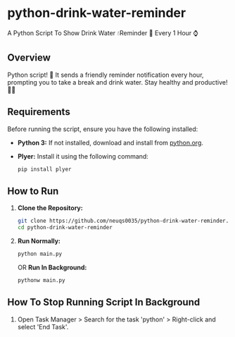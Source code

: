 # python-drink-water-reminder
A Python Script To Show Drink Water  💧Reminder 🔔 Every 1 Hour ⌚

## Overview

 Python script! 🚰 It sends a friendly reminder notification every hour, prompting you to take a break and drink water. Stay healthy and productive! 💪🌊

## Requirements

Before running the script, ensure you have the following installed:

- **Python 3:** If not installed, download and install from [python.org](https://www.python.org/downloads/).
- **Plyer:** Install it using the following command:

    ```bash
    pip install plyer
    ```
## How to Run

1. **Clone the Repository:**
   ```bash
   git clone https://github.com/neuqs0035/python-drink-water-reminder.git
   cd python-drink-water-reminder
   ```
2. **Run Normally:**
   ```bash
   python main.py
   ```

   OR
   **Run In Background:**
   ```bash
   pythonw main.py
   ```

## How To Stop Running Script In Background

1. Open Task Manager > Search for the task 'python' > Right-click and select 'End Task'.
